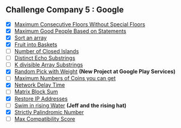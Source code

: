 ## Challenge Company 5 : Google

- [x] [Maximum Consecutive Floors Without Special Floors](https://leetcode.com/problems/maximum-consecutive-floors-without-special-floors/)
- [x] [Maximum Good People Based on Statements](https://leetcode.com/problems/maximum-good-people-based-on-statements/)
- [x] [Sort an array](https://leetcode.com/problems/sort-an-array/)
- [x] [Fruit into Baskets](https://leetcode.com/problems/fruit-into-baskets/)
- [ ] [Number of Closed Islands](https://leetcode.com/problems/number-of-closed-islands/)
- [ ] [Distinct Echo Substrings](https://leetcode.com/problems/distinct-echo-substrings/)
- [ ] [K divisible Array Substrings](https://leetcode.com/problems/k-divisible-elements-subarrays/)
- [x] [Random Pick with Weight](https://leetcode.com/problems/random-pick-with-weight/) **(New Project at Google Play Services)**
- [ ] [Maximum Numbers of Coins you can get](https://leetcode.com/problems/maximum-number-of-coins-you-can-get/)
- [x] [Network Delay Time](https://leetcode.com/problems/network-delay-time/)
- [ ] [Matrix Block Sum](https://leetcode.com/problems/matrix-block-sum/)
- [x] [Restore IP Addresses](https://leetcode.com/problems/restore-ip-addresses/)
- [ ] [Swim in rising Water](https://leetcode.com/problems/swim-in-rising-water/) **(Jeff and the rising hat)**
- [x] [Strictly Palindromic Number](https://leetcode.com/problems/strictly-palindromic-number/)
- [ ] [Max Compatibility Score](https://leetcode.com/problems/maximum-compatibility-score-sum/)
